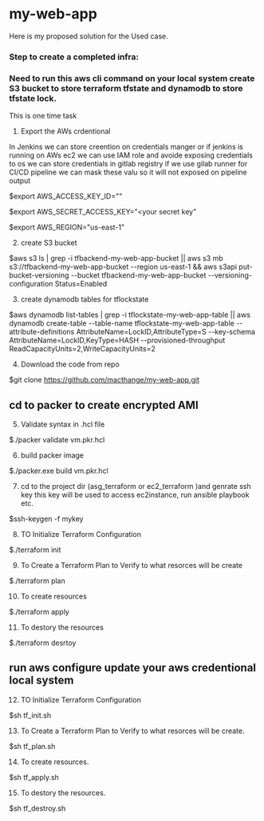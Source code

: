 # my-web-app

Here is my proposed  solution for the Used case.

### Step to create a completed infra:

### Need to run this aws cli command on your local system create S3 bucket to store terraform tfstate and dynamodb to store tfstate lock.
This is one time task

1) Export the AWs crdentional 

In  Jenkins we can store creention on credentials  manger or if jenkins is running on AWs ec2 we can use IAM role and avoide exposing  credentials  to os 
we can store credentials  in gitlab registry if we use gilab runner for CI/CD pipeline we can mask these valu so it will not exposed on pipeline output 

$export AWS_ACCESS_KEY_ID="<your access key>"

$export AWS_SECRET_ACCESS_KEY="<your secret key"

$export AWS_REGION="us-east-1"

2)  create S3 bucket

$aws s3 ls | grep -i tfbackend-my-web-app-bucket || aws s3 mb s3://tfbackend-my-web-app-bucket --region us-east-1 && aws s3api put-bucket-versioning --bucket tfbackend-my-web-app-bucket  --versioning-configuration Status=Enabled 

3) create dynamodb tables for tflockstate

$aws dynamodb list-tables | grep -i tflockstate-my-web-app-table || aws dynamodb create-table --table-name tflockstate-my-web-app-table --attribute-definitions AttributeName=LockID,AttributeType=S --key-schema AttributeName=LockID,KeyType=HASH --provisioned-throughput ReadCapacityUnits=2,WriteCapacityUnits=2

4) Download the code from repo

$git clone https://github.com/macthange/my-web-app.git

## cd to packer to create encrypted AMI

5) Validate syntax in .hcl file 

$./packer validate vm.pkr.hcl

6) build packer image 
 
 
$./packer.exe build vm.pkr.hcl

7) cd to the project dir (asg_terraform or ec2_terraform )and genrate ssh key this key will be used to access ec2instance, run ansible playbook etc.

$ssh-keygen -f mykey 

8) TO Initialize Terraform Configuration 

$./terraform init


9) To Create a Terraform Plan to Verify to what resorces will be create 

$./terraform plan

10) To create resources

$./terraform apply
 
11) To destory the resources

$./terraform desrtoy 

## run  aws configure update your aws credentional local system 

12)  TO Initialize Terraform Configuration 

$sh tf_init.sh

13) To Create a Terraform Plan to Verify to what resorces will be create.

$sh tf_plan.sh

14) To create resources.

$sh tf_apply.sh


15) To destory the resources.

$sh tf_destroy.sh

